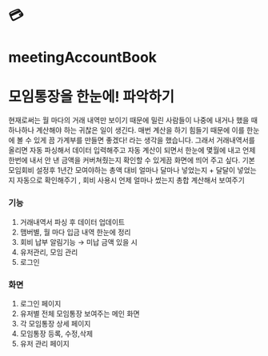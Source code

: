 
# 💳
# meetingAccountBook


# 모임통장을 한눈에! 파악하기

현재로써는 월 마다의 거래 내역만 보이기 때문에 밀린 사람들이 나중에 내거나 했을 때 하나하나 계산해야 하는 귀찮은 일이 생긴다. 매번 계산을 하기 힘들기 때문에 이를 한눈에 볼 수 있게 끔 가계부를 만들면 좋겠다! 라는 생각을 했습니다.
그래서 거래내역서를 올리면 자동 파싱해서 데이터 입력해주고 자동 계산이 되면서 한눈에 몇월에 내고 언제 한번에 내서 안 낸 금액을 커버쳐줬는지 확인할 수 있게끔 화면에 띄어 주고 싶다.
기본 모임회비 설정후  1년간 모여야하는 총액 대비 얼마나 달마나 넣었는지 + 달달이 넣었는지 자동으로 확인해주기 , 회비 사용시 언제 얼마나 썼는지 총합 계산해서 보여주기


### 기능

1. 거래내역서 파싱 후 데이터 업데이트
2. 맴버별, 월 마다 입금 내역 한눈에 정리 
3. 회비 납부 알림기능 → 미납 금액 있을 시 
4. 유저관리, 모임 관리
5. 로그인

### 화면

1. 로그인 페이지 
2. 유저별 전체 모임통장 보여주는 메인 화면
3. 각 모임통장 상세 페이지
4. 모임통장 등록, 수정,삭제
5. 유저 관리 페이지
